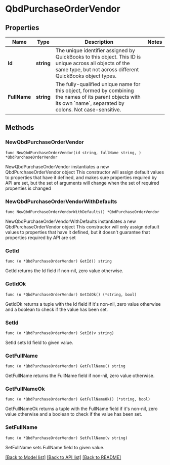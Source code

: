 # QbdPurchaseOrderVendor

## Properties

Name | Type | Description | Notes
------------ | ------------- | ------------- | -------------
**Id** | **string** | The unique identifier assigned by QuickBooks to this object. This ID is unique across all objects of the same type, but not across different QuickBooks object types. | 
**FullName** | **string** | The fully-qualified unique name for this object, formed by combining the names of its parent objects with its own &#x60;name&#x60;, separated by colons. Not case-sensitive. | 

## Methods

### NewQbdPurchaseOrderVendor

`func NewQbdPurchaseOrderVendor(id string, fullName string, ) *QbdPurchaseOrderVendor`

NewQbdPurchaseOrderVendor instantiates a new QbdPurchaseOrderVendor object
This constructor will assign default values to properties that have it defined,
and makes sure properties required by API are set, but the set of arguments
will change when the set of required properties is changed

### NewQbdPurchaseOrderVendorWithDefaults

`func NewQbdPurchaseOrderVendorWithDefaults() *QbdPurchaseOrderVendor`

NewQbdPurchaseOrderVendorWithDefaults instantiates a new QbdPurchaseOrderVendor object
This constructor will only assign default values to properties that have it defined,
but it doesn't guarantee that properties required by API are set

### GetId

`func (o *QbdPurchaseOrderVendor) GetId() string`

GetId returns the Id field if non-nil, zero value otherwise.

### GetIdOk

`func (o *QbdPurchaseOrderVendor) GetIdOk() (*string, bool)`

GetIdOk returns a tuple with the Id field if it's non-nil, zero value otherwise
and a boolean to check if the value has been set.

### SetId

`func (o *QbdPurchaseOrderVendor) SetId(v string)`

SetId sets Id field to given value.


### GetFullName

`func (o *QbdPurchaseOrderVendor) GetFullName() string`

GetFullName returns the FullName field if non-nil, zero value otherwise.

### GetFullNameOk

`func (o *QbdPurchaseOrderVendor) GetFullNameOk() (*string, bool)`

GetFullNameOk returns a tuple with the FullName field if it's non-nil, zero value otherwise
and a boolean to check if the value has been set.

### SetFullName

`func (o *QbdPurchaseOrderVendor) SetFullName(v string)`

SetFullName sets FullName field to given value.



[[Back to Model list]](../README.md#documentation-for-models) [[Back to API list]](../README.md#documentation-for-api-endpoints) [[Back to README]](../README.md)



